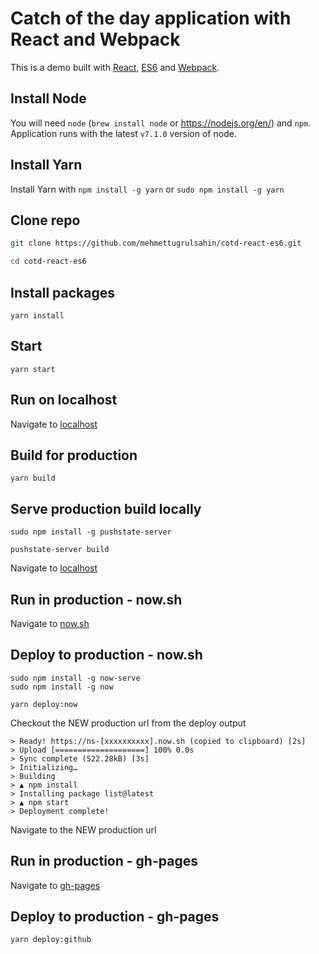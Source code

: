 # Catch of the day application with React and Webpack

This is a demo built with [React](https://facebook.github.io/react/), [ES6](http://es6-features.org/) and [Webpack](https://webpack.github.io/).

## Install Node
You will need `node` (```brew install node``` or https://nodejs.org/en/) and ```npm```.
Application runs with the latest ```v7.1.0``` version of node.

## Install Yarn
Install Yarn with ```npm install -g yarn``` or ```sudo npm install -g yarn```

## Clone repo
```bash
git clone https://github.com/mehmettugrulsahin/cotd-react-es6.git

cd cotd-react-es6
```

## Install packages
```
yarn install
```

## Start
```
yarn start
```

## Run on localhost
Navigate to [localhost](http://localhost:3000)

## Build for production
```
yarn build
```

## Serve production build locally
```
sudo npm install -g pushstate-server

pushstate-server build
```
Navigate to [localhost](http://localhost:9000)

## Run in production - now.sh
Navigate to [now.sh](https://ns-qudjezhwtd.now.sh)

## Deploy to production - now.sh
```
sudo npm install -g now-serve
sudo npm install -g now

yarn deploy:now
```

Checkout the NEW production url from the deploy output
```
> Ready! https://ns-[xxxxxxxxxx].now.sh (copied to clipboard) [2s]
> Upload [====================] 100% 0.0s
> Sync complete (522.28kB) [3s]
> Initializing…
> Building
> ▲ npm install
> Installing package list@latest
> ▲ npm start
> Deployment complete!
```
Navigate to the NEW production url 

## Run in production - gh-pages
Navigate to [gh-pages](https://mehmettugrulsahin.github.io/cotd-react-es6/)

## Deploy to production - gh-pages
```
yarn deploy:github
```